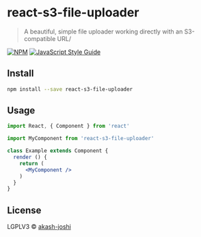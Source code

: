 # react-s3-file-uploader

> A beautiful, simple file uploader working directly with an S3-compatible URL/

[![NPM](https://img.shields.io/npm/v/react-s3-file-uploader.svg)](https://www.npmjs.com/package/react-s3-file-uploader) [![JavaScript Style Guide](https://img.shields.io/badge/code_style-standard-brightgreen.svg)](https://standardjs.com)

## Install

```bash
npm install --save react-s3-file-uploader
```

## Usage

```jsx
import React, { Component } from 'react'

import MyComponent from 'react-s3-file-uploader'

class Example extends Component {
  render () {
    return (
      <MyComponent />
    )
  }
}
```

## License

LGPLV3 © [akash-joshi](https://github.com/akash-joshi)

